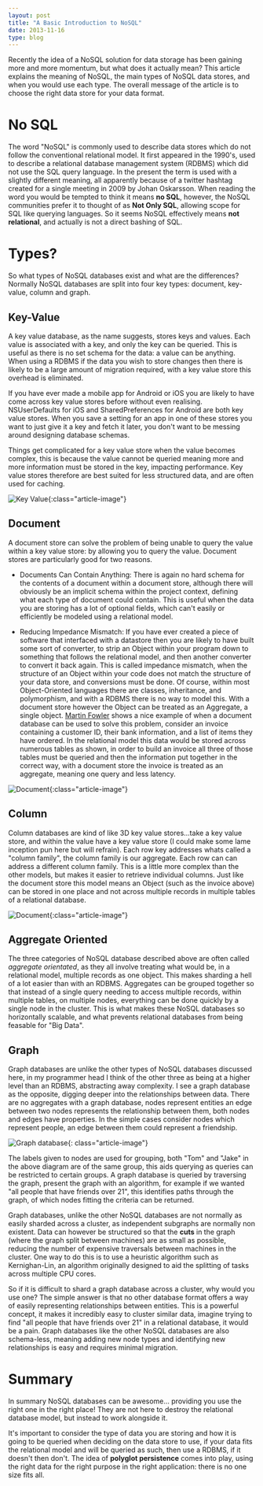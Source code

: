 ```yaml
---
layout: post
title: "A Basic Introduction to NoSQL"
date: 2013-11-16
type: blog
---
```


Recently the idea of a NoSQL solution for data storage has been gaining more
and more momentum, but what does it actually mean?
This article explains the
meaning of NoSQL, the main types of NoSQL data stores, and
when you would use each type. The overall message of the article is to choose the right
data store for your data format.

No SQL
==================

The word "NoSQL" is commonly used to describe data stores which do not
follow the conventional relational model. It first appeared in the 1990's,
used to describe a relational database management system (RDBMS) which
did not use the SQL query language. In the present the term is used with a
slightly different meaning, all apparently because of a twitter hashtag
created for a single meeting in 2009 by Johan Oskarsson.
When reading the word you would be tempted to think it means **no SQL**,
however, the NoSQL communities prefer it to thought of as **Not Only SQL**,
allowing scope for SQL like querying languages.
So it seems NoSQL effectively means **not relational**, and
actually is not a direct bashing of SQL.

Types?
==================

So what types of NoSQL databases exist and what are the differences?
Normally NoSQL databases are split into four key types: document,
key-value, column and graph.

Key-Value
------

A key value database, as the name suggests, stores keys and values. Each
value is associated with a key, and only the key can be queried. This is
useful as there is no set schema for the data: a value can be
anything. When using a RDBMS if the data you wish to store changes then
there is likely to be a large amount of migration required, with a key
value store this overhead is eliminated.

If you have ever made a mobile app for Android or iOS you are likely to
have come across key value stores before without even realising.
NSUserDefaults for iOS and SharedPreferences for Android are both key
value stores. When you save a setting for an app in one of these stores
you want to just give it a key and fetch it later, you don't want to be
messing around designing database schemas.

Things get complicated for a key value store when the value
becomes complex, this is because the value cannot be queried meaning more and more
information must be stored in the key, impacting performance. Key value stores therefore
are best suited for less structured data, and are often used for caching.

![Key Value]({{site.url}}/images/posts/KeyValue.png){:class="article-image"}

Document
------
A document store can solve the problem of being unable to query the
value within a key value store: by allowing you to query the value.
Document stores are particularly good for two reasons.

- Documents Can Contain Anything:
    There is again no hard schema for the contents of a document within
    a document store, although there will obviously be an implicit
    schema within the project context, defining what each type of document
    could contain. This is useful when the data you
    are storing has a lot of optional fields, which can't easily or efficiently be
    modeled using a relational model.

- Reducing Impedance Mismatch:
        If you have ever created a piece of software that interfaced with a datastore
        then you are likely to have built some sort of converter,
        to strip an Object within your program down to
        something that follows the relational model, and then another
        converter to convert it back again. This is called impedance
        mismatch, when the structure of an Object within your code does not
        match the structure of your data store, and conversions must be done. Of
        course, within most Object-Oriented languages there are classes, inheritance, and
        polymorphism, and with a RDBMS there is no way to model this. With
        a document store however the Object can be treated as an Aggregate,
        a single object. [Martin Fowler](https://www.youtube.com/watch?v=qI_g07C_Q5I)
        shows a nice example of when a document database can be used to solve this
        problem, consider an invoice containing a customer ID, their bank information,
        and a list of items they have ordered. In the relational model this data would be
        stored across numerous tables as shown, in order to build an invoice
        all three of those tables must be queried and then the information
        put together in the correct way, with a document store the invoice
        is treated as an aggregate, meaning one query and less latency.

![Document]({{site.url}}/images/posts/Document.png){:class="article-image"}

Column
------

Column databases are kind of like 3D key value stores...take a key value
store, and within the value have a key value store (I could make some
lame inception pun here but will refrain). Each row key addresses whats
called a "column family", the column family is our aggregate. Each row
can can address a different column family. This is a little more complex
than the other models, but makes it easier to retrieve individual
columns. Just like the document store this model means an Object (such
as the invoice above) can be stored in one place and not across multiple
records in multiple tables of a relational database.

![Document]({{site.url}}/images/posts/Column.png){:class="article-image"}

Aggregate Oriented
------

The three categories of NoSQL database described above are often called
*aggregate orientated*, as they all involve treating what would be, in
a relational model, multiple records as one object. This makes sharding a hell
of a lot easier than with an RDBMS. Aggregates can be grouped together so that
instead of a single query needing to access multiple records, within
multiple tables, on multiple nodes, everything can be done quickly by a
single node in the cluster. This is what makes these NoSQL databases so
horizontally scalable, and what prevents relational databases from being
feasable for "Big Data".

Graph
------

Graph databases are unlike the other types of NoSQL databases discussed
here, in my programmer head I think of the other three as being at a higher
level than an RDBMS, abstracting away complexity. I see a graph database
as the opposite, digging deeper into the relationships between data.
There are no aggregates with a graph database, nodes represent entities an
edge between two nodes represents the relationship between them, both nodes
and edges have properties. In the simple cases consider nodes which
represent people, an edge between them could represent a friendship.

![Graph database]({{site.url}}/images/posts/Graph.png){: class="article-image"}

The labels given to nodes are used for grouping, both "Tom" and "Jake" in
the above diagram are of the same group, this aids querying as queries can
be restricted to certain groups.
A graph database is queried by traversing the graph, present the graph with
an algorithm, for example if we wanted "all people that have friends
over 21", this identifies paths through the graph, of which nodes
fitting the criteria can be returned.

Graph databases, unlike the other NoSQL databases are not normally as easily
sharded across a cluster, as independent subgraphs are normally
non existent. Data can however be structured so that the
**cuts** in the graph (where the graph split between machines)
are as small as possible, reducing the number of expensive traversals
between machines in the cluster. One way
to do this is to use a heuristic algorithm such as Kernighan-Lin, an
algorithm originally designed to aid the splitting of tasks across multiple
CPU cores.

So if it is difficult to shard a graph database across a cluster, why would
you use one? The simple answer is that no other database format offers a way
of easily representing relationships between entities. This is a powerful
concept, it makes it incredibly easy to cluster similar data, imagine trying
to find "all people that have friends over 21" in a relational database, it
would be a pain. Graph databases like the other NoSQL databases are also
schema-less, meaning adding new node types and identifying new relationships
is easy and requires minimal migration.

Summary
==================

In summary NoSQL databases can be awesome... providing you use the right one
in the right place! They are not here to destroy the relational database
model, but instead to work alongside it.

It's important to consider the type of data you are storing and how it is
going to be queried when deciding on the data store to use, if your data fits the
relational model and will be queried as such, then use a RDBMS, if it
doesn't then don't. The idea of **polyglot persistence** comes into play,
using the right data for the right purpose in the right application: there is
no one size fits all.